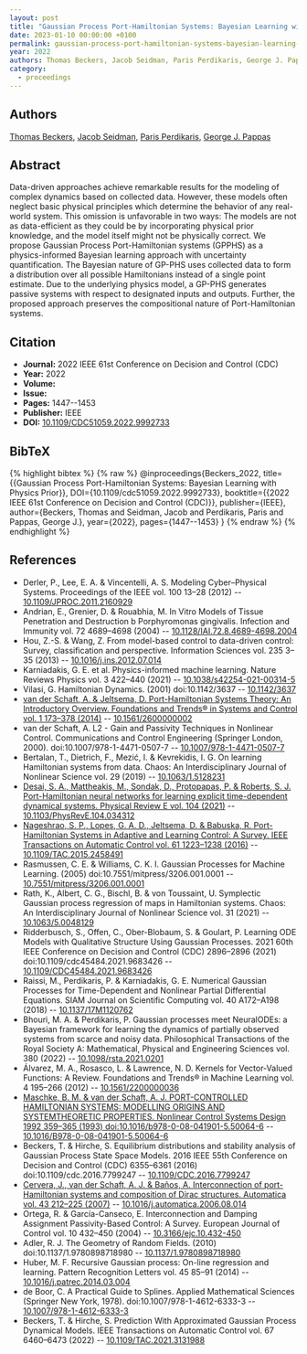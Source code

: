 ```yaml
---
layout: post
title: "Gaussian Process Port-Hamiltonian Systems: Bayesian Learning with Physics Prior"
date: 2023-01-10 00:00:00 +0100
permalink: gaussian-process-port-hamiltonian-systems-bayesian-learning-with-physics-prior
year: 2022
authors: Thomas Beckers, Jacob Seidman, Paris Perdikaris, George J. Pappas
category:
  - proceedings
---
```

 
## Authors
[Thomas Beckers](authors/thomas_beckers), [Jacob Seidman](authors/jacob_seidman), [Paris Perdikaris](authors/paris_perdikaris), [George J. Pappas](authors/george_j_pappas)
 
## Abstract
Data-driven approaches achieve remarkable results for the modeling of complex dynamics based on collected data. However, these models often neglect basic physical principles which determine the behavior of any real-world system. This omission is unfavorable in two ways: The models are not as data-efficient as they could be by incorporating physical prior knowledge, and the model itself might not be physically correct. We propose Gaussian Process Port-Hamiltonian systems (GPPHS) as a physics-informed Bayesian learning approach with uncertainty quantification. The Bayesian nature of GP-PHS uses collected data to form a distribution over all possible Hamiltonians instead of a single point estimate. Due to the underlying physics model, a GP-PHS generates passive systems with respect to designated inputs and outputs. Further, the proposed approach preserves the compositional nature of Port-Hamiltonian systems.
 
## Citation
- **Journal:** 2022 IEEE 61st Conference on Decision and Control (CDC)
- **Year:** 2022
- **Volume:** 
- **Issue:** 
- **Pages:** 1447--1453
- **Publisher:** IEEE
- **DOI:** [10.1109/CDC51059.2022.9992733](https://doi.org/10.1109/CDC51059.2022.9992733)
 
## BibTeX
{% highlight bibtex %}
{% raw %}
@inproceedings{Beckers_2022,
  title={{Gaussian Process Port-Hamiltonian Systems: Bayesian Learning with Physics Prior}},
  DOI={10.1109/cdc51059.2022.9992733},
  booktitle={{2022 IEEE 61st Conference on Decision and Control (CDC)}},
  publisher={IEEE},
  author={Beckers, Thomas and Seidman, Jacob and Perdikaris, Paris and Pappas, George J.},
  year={2022},
  pages={1447--1453}
}
{% endraw %}
{% endhighlight %}
 
## References
- Derler, P., Lee, E. A. & Vincentelli, A. S. Modeling Cyber–Physical Systems. Proceedings of the IEEE vol. 100 13–28 (2012) -- [10.1109/JPROC.2011.2160929](https://doi.org/10.1109/JPROC.2011.2160929)
- Andrian, E., Grenier, D. & Rouabhia, M. In Vitro Models of Tissue Penetration and Destruction b
            Porphyromonas gingivalis. Infection and Immunity vol. 72 4689–4698 (2004) -- [10.1128/IAI.72.8.4689-4698.2004](https://doi.org/10.1128/IAI.72.8.4689-4698.2004)
- Hou, Z.-S. & Wang, Z. From model-based control to data-driven control: Survey, classification and perspective. Information Sciences vol. 235 3–35 (2013) -- [10.1016/j.ins.2012.07.014](https://doi.org/10.1016/j.ins.2012.07.014)
- Karniadakis, G. E. et al. Physics-informed machine learning. Nature Reviews Physics vol. 3 422–440 (2021) -- [10.1038/s42254-021-00314-5](https://doi.org/10.1038/s42254-021-00314-5)
- Vilasi, G. Hamiltonian Dynamics. (2001) doi:10.1142/3637 -- [10.1142/3637](https://doi.org/10.1142/3637)
- [van der Schaft, A. & Jeltsema, D. Port-Hamiltonian Systems Theory: An Introductory Overview. Foundations and Trends® in Systems and Control vol. 1 173–378 (2014)](port-hamiltonian-systems-theory-an-introductory-overview-journal) -- [10.1561/2600000002](https://doi.org/10.1561/2600000002)
- van der Schaft, A. L2 - Gain and Passivity Techniques in Nonlinear Control. Communications and Control Engineering (Springer London, 2000). doi:10.1007/978-1-4471-0507-7 -- [10.1007/978-1-4471-0507-7](https://doi.org/10.1007/978-1-4471-0507-7)
- Bertalan, T., Dietrich, F., Mezić, I. & Kevrekidis, I. G. On learning Hamiltonian systems from data. Chaos: An Interdisciplinary Journal of Nonlinear Science vol. 29 (2019) -- [10.1063/1.5128231](https://doi.org/10.1063/1.5128231)
- [Desai, S. A., Mattheakis, M., Sondak, D., Protopapas, P. & Roberts, S. J. Port-Hamiltonian neural networks for learning explicit time-dependent dynamical systems. Physical Review E vol. 104 (2021)](port-hamiltonian-neural-networks-for-learning-explicit-time-dependent-dynamical-systems) -- [10.1103/PhysRevE.104.034312](https://doi.org/10.1103/PhysRevE.104.034312)
- [Nageshrao, S. P., Lopes, G. A. D., Jeltsema, D. & Babuska, R. Port-Hamiltonian Systems in Adaptive and Learning Control: A Survey. IEEE Transactions on Automatic Control vol. 61 1223–1238 (2016)](port-hamiltonian-systems-in-adaptive-and-learning-control-a-survey) -- [10.1109/TAC.2015.2458491](https://doi.org/10.1109/TAC.2015.2458491)
- Rasmussen, C. E. & Williams, C. K. I. Gaussian Processes for Machine Learning. (2005) doi:10.7551/mitpress/3206.001.0001 -- [10.7551/mitpress/3206.001.0001](https://doi.org/10.7551/mitpress/3206.001.0001)
- Rath, K., Albert, C. G., Bischl, B. & von Toussaint, U. Symplectic Gaussian process regression of maps in Hamiltonian systems. Chaos: An Interdisciplinary Journal of Nonlinear Science vol. 31 (2021) -- [10.1063/5.0048129](https://doi.org/10.1063/5.0048129)
- Ridderbusch, S., Offen, C., Ober-Blobaum, S. & Goulart, P. Learning ODE Models with Qualitative Structure Using Gaussian Processes. 2021 60th IEEE Conference on Decision and Control (CDC) 2896–2896 (2021) doi:10.1109/cdc45484.2021.9683426 -- [10.1109/CDC45484.2021.9683426](https://doi.org/10.1109/CDC45484.2021.9683426)
- Raissi, M., Perdikaris, P. & Karniadakis, G. E. Numerical Gaussian Processes for Time-Dependent and Nonlinear Partial Differential Equations. SIAM Journal on Scientific Computing vol. 40 A172–A198 (2018) -- [10.1137/17M1120762](https://doi.org/10.1137/17M1120762)
- Bhouri, M. A. & Perdikaris, P. Gaussian processes meet NeuralODEs: a Bayesian framework for learning the dynamics of partially observed systems from scarce and noisy data. Philosophical Transactions of the Royal Society A: Mathematical, Physical and Engineering Sciences vol. 380 (2022) -- [10.1098/rsta.2021.0201](https://doi.org/10.1098/rsta.2021.0201)
- Álvarez, M. A., Rosasco, L. & Lawrence, N. D. Kernels for Vector-Valued Functions: A Review. Foundations and Trends® in Machine Learning vol. 4 195–266 (2012) -- [10.1561/2200000036](https://doi.org/10.1561/2200000036)
- [Maschke, B. M. & van der Schaft, A. J. PORT-CONTROLLED HAMILTONIAN SYSTEMS: MODELLING ORIGINS AND SYSTEMTHEORETIC PROPERTIES. Nonlinear Control Systems Design 1992 359–365 (1993) doi:10.1016/b978-0-08-041901-5.50064-6](port-controlled-hamiltonian-systems-modelling-origins-and-systemtheoretic-properties-93) -- [10.1016/B978-0-08-041901-5.50064-6](https://doi.org/10.1016/B978-0-08-041901-5.50064-6)
- Beckers, T. & Hirche, S. Equilibrium distributions and stability analysis of Gaussian Process State Space Models. 2016 IEEE 55th Conference on Decision and Control (CDC) 6355–6361 (2016) doi:10.1109/cdc.2016.7799247 -- [10.1109/CDC.2016.7799247](https://doi.org/10.1109/CDC.2016.7799247)
- [Cervera, J., van der Schaft, A. J. & Baños, A. Interconnection of port-Hamiltonian systems and composition of Dirac structures. Automatica vol. 43 212–225 (2007)](interconnection-of-port-hamiltonian-systems-and-composition-of-dirac-structures) -- [10.1016/j.automatica.2006.08.014](https://doi.org/10.1016/j.automatica.2006.08.014)
- Ortega, R. & García-Canseco, E. Interconnection and Damping Assignment Passivity-Based Control: A Survey. European Journal of Control vol. 10 432–450 (2004) -- [10.3166/ejc.10.432-450](https://doi.org/10.3166/ejc.10.432-450)
- Adler, R. J. The Geometry of Random Fields. (2010) doi:10.1137/1.9780898718980 -- [10.1137/1.9780898718980](https://doi.org/10.1137/1.9780898718980)
- Huber, M. F. Recursive Gaussian process: On-line regression and learning. Pattern Recognition Letters vol. 45 85–91 (2014) -- [10.1016/j.patrec.2014.03.004](https://doi.org/10.1016/j.patrec.2014.03.004)
- de Boor, C. A Practical Guide to Splines. Applied Mathematical Sciences (Springer New York, 1978). doi:10.1007/978-1-4612-6333-3 -- [10.1007/978-1-4612-6333-3](https://doi.org/10.1007/978-1-4612-6333-3)
- Beckers, T. & Hirche, S. Prediction With Approximated Gaussian Process Dynamical Models. IEEE Transactions on Automatic Control vol. 67 6460–6473 (2022) -- [10.1109/TAC.2021.3131988](https://doi.org/10.1109/TAC.2021.3131988)

